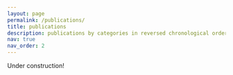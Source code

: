 ```yaml
---
layout: page
permalink: /publications/
title: publications
description: publications by categories in reversed chronological order. generated by jekyll-scholar.
nav: true
nav_order: 2
---
```


Under construction!
